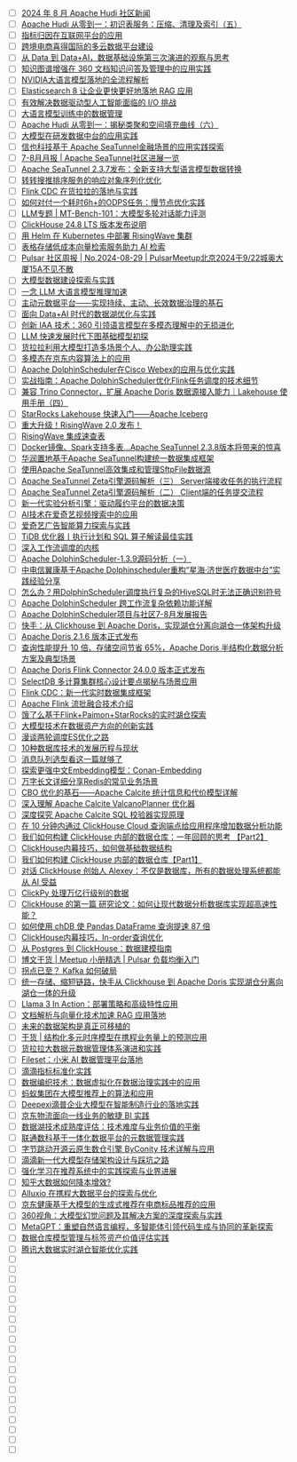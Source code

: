 - [ ] [2024 年 8 月 Apache Hudi 社区新闻](https://mp.weixin.qq.com/s/g_Wb_GPVXeVNtqE6eVRtRQ)
- [ ] [Apache Hudi 从零到一：初识表服务：压缩、清理及索引（五）](https://mp.weixin.qq.com/s/ZEV3xiWFZV80_aPtkyU55A)
- [ ] [指标归因在互联网平台的应用](https://mp.weixin.qq.com/s/SIi6MWpIvpSMR1c0vKY2Ag)
- [ ] [跨境电商喜得国际的多云数据平台建设](https://mp.weixin.qq.com/s/XRRnxvo0lzGUkw3vmn8tdw)
- [ ] [从 Data 到 Data+AI，数据基础设施第三次演进的观察与思考](https://mp.weixin.qq.com/s/JWUp_wkYrCVsLM59eEqYNw)
- [ ] [知识图谱增强在 360 文档知识问答及管理中的应用实践](https://mp.weixin.qq.com/s/_-hzJHYvrth0yBr8L5Ld-Q)
- [ ] [NVIDIA大语言模型落地的全流程解析](https://mp.weixin.qq.com/s/9U7t3MKnk22VhUEke7OQmw)
- [ ] [Elasticsearch 8 让企业更快更好地落地 RAG 应用](https://mp.weixin.qq.com/s/smR2Q_HarUFA4pSCoN8tNA)
- [ ] [有效解决数据驱动型人工智能面临的 I/O 挑战](https://mp.weixin.qq.com/s/BtDs3rjyuml7Nrs6Kj2Eng)
- [ ] [大语言模型训练中的数据管理](https://mp.weixin.qq.com/s/Ul7OaGAyrbcUJz0Q8xzeZQ)
- [ ] [Apache Hudi 从零到一：揭秘类聚和空间填充曲线（六）](https://mp.weixin.qq.com/s/2tJMmKPnivHpoJdNRuUYFQ)
- [ ] [大模型在研发数据中台的应用实践](https://mp.weixin.qq.com/s/-c04q-thalvpZhS8n7JepQ)
- [ ] [信也科技基于 Apache SeaTunnel金融场景的应用实践探索](https://mp.weixin.qq.com/s/71Yrbo5RO6FANJzzf3dZag)
- [ ] [7-8月月报 | Apache SeaTunnel社区进展一览](https://mp.weixin.qq.com/s/HDcOuUIjT4ApsizoSIFGWQ)
- [ ] [Apache SeaTunnel 2.3.7发布：全新支持大型语言模型数据转换](https://mp.weixin.qq.com/s/V0TC19GxjlVInOAacEIhuw)
- [ ] [转转搜推排序服务的响应对象序列化优化](https://mp.weixin.qq.com/s/X0RyPEGl7WQ8WRI5Q1fV4Q)
- [ ] [Flink CDC 在货拉拉的落地与实践](https://mp.weixin.qq.com/s/ZSc4ZPKwJQnfr_yDQHLzYg)
- [ ] [如何对付一个耗时6h+的ODPS任务：慢节点优化实践](https://mp.weixin.qq.com/s/xKOmGl4QzCsmwMtgYPRkhA)
- [ ] [LLM专题 | MT-Bench-101：大模型多轮对话能力评测](https://mp.weixin.qq.com/s/o9vzNkknnO4ijOVlHmTpGA)
- [ ] [ClickHouse 24.8 LTS 版本发布说明](https://mp.weixin.qq.com/s/xc1_6m-3sUBr2T7_t4m3jQ)
- [ ] [用 Helm 在 Kubernetes 中部署 RisingWave 集群](https://mp.weixin.qq.com/s/Ums63FRrB7DkkhsYaHs7ig)
- [ ] [表格存储低成本向量检索服务助力 AI 检索](https://mp.weixin.qq.com/s/gl-GLogaiBtgNMDqMgVnqg)
- [ ] [Pulsar 社区周报 | No.2024-08-29 | PulsarMeetup北京2024于9/22城奥大厦15A不见不散](https://mp.weixin.qq.com/s/4qTW5zaEe4Y2JASqPKm82w)
- [ ] [大模型数据建设探索与实践](https://mp.weixin.qq.com/s/piYayFOaHzq9aZtgCTD27A)
- [ ] [一念 LLM 大语言模型推理加速](https://mp.weixin.qq.com/s/ygIPqII2RYkvu7nPaJsJ3w)
- [ ] [主动元数据平台——实现持续、主动、长效数据治理的基石](https://mp.weixin.qq.com/s/TFjJ799IOPkwG_Ywz3piow)
- [ ] [面向 Data+AI 时代的数据湖优化与实践](https://mp.weixin.qq.com/s/HwnGaPWscY0BvAek-4bHpQ)
- [ ] [创新 IAA 技术：360 引领语言模型在多模态理解中的无损进化](https://mp.weixin.qq.com/s/wQIsgThuvFTCbLSVpTRT-Q)
- [ ] [LLM 快速发展时代下图基础模型初探](https://mp.weixin.qq.com/s/-sY1jV_2X57PFbMskoCUCA)
- [ ] [货拉拉利用大模型打造多场景个人、办公助理实践](https://mp.weixin.qq.com/s/ZOMWQ6iYf7gQ1l6QDM02cg)
- [ ] [多模态在京东内容算法上的应用](https://mp.weixin.qq.com/s/Em5jQPo_ri06AT5IWzvbCA)
- [ ] [Apache DolphinScheduler在Cisco Webex的应用与优化实践](https://mp.weixin.qq.com/s/2_ub8LBwKmWkGC1R9u0UTw)
- [ ] [实战指南：Apache DolphinScheduler优化Flink任务调度的技术细节](https://mp.weixin.qq.com/s/WOatK4Av51m1_JQ9nRxxKg)
- [ ] [兼容 Trino Connector，扩展 Apache Doris 数据源接入能力｜Lakehouse 使用手册（四）](https://mp.weixin.qq.com/s/tDFSAXyeayLYqUDV8KdnpA)
- [ ] [StarRocks Lakehouse 快速入门——Apache Iceberg](https://mp.weixin.qq.com/s/pIXKXKNBLG5EPkAkiowBLQ)
- [ ] [重大升级！RisingWave 2.0 发布！](https://mp.weixin.qq.com/s/Kq37BfymAd3ZZyeY0jOAcg)
- [ ] [RisingWave 集成速查表](https://mp.weixin.qq.com/s/nOs4admNMMgw9ziCafvFbw)
- [ ] [Docker镜像、Spark支持多表...Apache SeaTunnel 2.3.8版本将带来的惊喜](https://mp.weixin.qq.com/s/uBh7p1BaSEpZsCYdBCAm7Q)
- [ ] [华润置地基于Apache SeaTunnel构建统一数据集成框架](https://mp.weixin.qq.com/s/br5zzwHnZVGwyIVtuOIsLQ)
- [ ] [使用Apache SeaTunnel高效集成和管理SftpFile数据源](https://mp.weixin.qq.com/s/mmsE15ocH5YFo0PoZuCqxQ)
- [ ] [Apache SeaTunnel Zeta引擎源码解析（三） Server端接收任务的执行流程](https://mp.weixin.qq.com/s/esTd-15JZXYvjQ5s0KtD7Q)
- [ ] [Apache SeaTunnel Zeta引擎源码解析（二） Client端的任务提交流程](https://mp.weixin.qq.com/s/khKtrSwvqqEvogevYiGC0g)
- [ ] [新一代实验分析引擎：驱动履约平台的数据决策](https://mp.weixin.qq.com/s/vdqaat4ioQ2rqqy0JxvMVQ)
- [ ] [AI技术在爱奇艺视频搜索中的应用](https://mp.weixin.qq.com/s/K02gGawk_4Ej5rWlPxfAZQ)
- [ ] [爱奇艺广告智能算力探索与实践](https://mp.weixin.qq.com/s/DU4uMuQ7WzU6bz1mAxsZug)
- [ ] [TiDB 优化器丨执行计划和 SQL 算子解读最佳实践](https://mp.weixin.qq.com/s/uGG2yY_8O8Rle9hdInl5SA)
- [ ] [深入工作流调度的内核](https://mp.weixin.qq.com/s/KOgMBaAr87kCQ_Iy1iKnNw)
- [ ] [Apache DolphinScheduler-1.3.9源码分析（一）](https://mp.weixin.qq.com/s/mjHb7zOHKp7fqXqVI16cVA)
- [ ] [中电信翼康基于Apache Dolphinscheduler重构“星海·济世医疗数据中台”实践经验分享](https://mp.weixin.qq.com/s/R_xM0M98lE3QSUrC-EadjA)
- [ ] [怎么办？用DolphinScheduler调度执行复杂的HiveSQL时无法正确识别符号](https://mp.weixin.qq.com/s/iOMsZh-XiaJsVoD4XTGvYg)
- [ ] [Apache DolphinScheduler 跨工作流复杂依赖功能详解](https://mp.weixin.qq.com/s/GcTjPWMqOT3X81-l-TMYAA)
- [ ] [Apache DolphinScheduler项目与社区7-8月发展报告](https://mp.weixin.qq.com/s/9L23FJkwWiqaYOi6_R2p_A)
- [ ] [快手：从 Clickhouse 到 Apache Doris，实现湖仓分离向湖仓一体架构升级](https://mp.weixin.qq.com/s/fVk_o9c59jw3GVMfQrvaxw)
- [ ] [Apache Doris 2.1.6 版本正式发布](https://mp.weixin.qq.com/s/m2YGPjoiVL2CnV-gk79eJw)
- [ ] [查询性能提升 10 倍、存储空间节省 65%，Apache Doris 半结构化数据分析方案及典型场景](https://mp.weixin.qq.com/s/fGtS3BUMMKOh4C99dLpzLA)
- [ ] [Apache Doris Flink Connector 24.0.0 版本正式发布](https://mp.weixin.qq.com/s/Fh3nMplePwhdzMi8Y8VBOQ)
- [ ] [SelectDB 多计算集群核心设计要点揭秘与场景应用](https://mp.weixin.qq.com/s/LEORVOrn-ptDPKlVASufzA)
- [ ] [Flink CDC：新一代实时数据集成框架](https://mp.weixin.qq.com/s/kV77xw5rlmxDRoDpt7a65w)
- [ ] [Apache Flink 流批融合技术介绍](https://mp.weixin.qq.com/s/ybwkxyIeojehHdT2ZVy03A)
- [ ] [饿了么基于Flink+Paimon+StarRocks的实时湖仓探索](https://mp.weixin.qq.com/s/HyQS1hOoRvDWqizZLZ9M-Q)
- [ ] [大模型技术在数据资产方向的创新实践](https://mp.weixin.qq.com/s/Gm_G9lcpTzwihomzj4awRw)
- [ ] [漫谈两轮调度ES优化之路](https://mp.weixin.qq.com/s/kZ9mJ3e5Ynisaxgz20JpqA)
- [ ] [10种数据库技术的发展历程与现状](https://mp.weixin.qq.com/s/AAxlJzX_S_-ScJRtUktm4g)
- [ ] [消息队列选型看这一篇就够了](https://mp.weixin.qq.com/s/jWKHAic4Tt4Ohsj4pTmYFw)
- [ ] [探索更强中文Embedding模型：Conan-Embedding](https://mp.weixin.qq.com/s/5upU8Yf-6Bcn0kfxk7-V2Q)
- [ ] [万字长文详细分享Redis的常见业务场景](https://mp.weixin.qq.com/s/srkd73bS2n3mjIADLVg72A)
- [ ] [CBO 优化的基石——Apache Calcite 统计信息和代价模型详解](https://mp.weixin.qq.com/s/dfnh7ja_rCO2MqRvtSboTg)
- [ ] [深入理解 Apache Calcite ValcanoPlanner 优化器](https://mp.weixin.qq.com/s/rBDSs4Ul7RdpvBPPkYq8Mw)
- [ ] [深度探究 Apache Calcite SQL 校验器实现原理](https://mp.weixin.qq.com/s/vev4QM0eczofP1R_3dlsYg)
- [ ] [在 10 分钟内通过 ClickHouse Cloud 查询端点给应用程序增加数据分析功能](https://mp.weixin.qq.com/s/PjBb7nk-0uc-PTgAjlf7kg)
- [ ] [我们如何构建 ClickHouse 内部的数据仓库：一年回顾的思考 【Part2】](https://mp.weixin.qq.com/s/dS5-SoWbxUN_PU70QYdoLA)
- [ ] [ClickHouse内幕技巧，如何做基础数据结构](https://mp.weixin.qq.com/s/1jjr0muG46e5mMJRBKed2A)
- [ ] [我们如何构建 ClickHouse 内部的数据仓库【Part1】](https://mp.weixin.qq.com/s/t8tRAOc0jcGICp-OmhXybQ)
- [ ] [对话 ClickHouse 创始人 Alexey：不仅是数据库，所有的数据处理系统都能从 AI 受益](https://mp.weixin.qq.com/s/R6MWUpFp2w3MPjMOZNDn2Q)
- [ ] [ClickPy 处理万亿行级别的数据](https://mp.weixin.qq.com/s/UUgR6gvhgJ-u-TeMMUn5bg)
- [ ] [ClickHouse 的第一篇 研究论文：如何让现代数据分析数据库实现超高速性能？](https://mp.weixin.qq.com/s/v3ZoIxGYz29VcK7LbWhANA)
- [ ] [如何使用 chDB 使 Pandas DataFrame 查询提速 87 倍](https://mp.weixin.qq.com/s/zLsCnowzdjxwWY8z2-AB8A)
- [ ] [ClickHouse内幕技巧，In-order查询优化](https://mp.weixin.qq.com/s/ipN43yVT2hqpeQBc_F8q8Q)
- [ ] [从 Postgres 到 ClickHouse：数据建模指南](https://mp.weixin.qq.com/s/ib-8goi1ldoBM4s7DR57Yg)
- [ ] [博文干货 | Meetup 小册精选 | Pulsar 负载均衡入门](https://mp.weixin.qq.com/s/f2g2rqAOYyVyb-nw4kFi2A)
- [ ] [拐点已至？ Kafka 如何破局](https://mp.weixin.qq.com/s/LD4W7Vt1QS5QXHC8Us80zw)
- [ ] [统一存储、缩短链路，快手从 Clickhouse 到 Apache Doris 实现湖仓分离向湖仓一体的升级](https://mp.weixin.qq.com/s/LJ9b5g5HOPBs5PcCGz39KA)
- [ ] [Llama 3 In Action：部署策略和高级特性应用](https://mp.weixin.qq.com/s/EuzpanztltctDWevQK0yeA)
- [ ] [文档解析与向量化技术加速 RAG 应用落地](https://mp.weixin.qq.com/s/BFLldZr4YdUAf66ZvTROAw)
- [ ] [未来的数据架构是真正可移植的](https://mp.weixin.qq.com/s/OGxumm-m1MR2vSQrzshBpg)
- [ ] [干货 | 结构化多元时序模型在携程业务量上的预测应用](https://mp.weixin.qq.com/s/QMADitomv39FKcUlm6p5Tw)
- [ ] [货拉拉大数据元数据管理体系演进和实践](https://mp.weixin.qq.com/s/QMFvkwZW_5l37zA3IiNHtA)
- [ ] [Fileset：小米 AI 数据管理平台落地](https://mp.weixin.qq.com/s/8f9xE408mRwSn2ZymWOJhA)
- [ ] [滴滴指标标准化实践](https://mp.weixin.qq.com/s/RNWm5Eq0YG4jgCZntCSQFA)
- [ ] [数据编织技术：数据虚拟化在数据治理实践中的应用](https://mp.weixin.qq.com/s/YlSV25Vj6oqX6NfpUj8fXw)
- [ ] [蚂蚁集团在大模型推荐上的算法和应用](https://mp.weixin.qq.com/s/Itfn2573Sh5xb4gmFF4drg)
- [ ] [Deepexi滴普企业大模型在智能制造行业的落地实践](https://mp.weixin.qq.com/s/cuUD4I0FW35UX2ZFqStowA)
- [ ] [京东物流面向一线业务的敏捷 BI 实践](https://mp.weixin.qq.com/s/-N-4d1ZeCQHsHgKskiQ5Nw)
- [ ] [数据湖技术成熟度评估：技术难度与业务价值的平衡](https://mp.weixin.qq.com/s/LvnZZt_bOV4wurF8mBxbWA)
- [ ] [联通数科基于一体化数据平台的元数据管理实践](https://mp.weixin.qq.com/s/IgR7j5sN7WbFzqKhaHZB6A)
- [ ] [字节跳动开源云原生数仓引擎 ByConity 技术详解与应用](https://mp.weixin.qq.com/s/4lcpC8dt4ga6j8RPR-v3OQ)
- [ ] [滴滴新一代大模型存储架构设计与踩坑之路](https://mp.weixin.qq.com/s/kY7ZmhWj8SiEvreM1Z0tYA)
- [ ] [强化学习在推荐系统中的实践探索与业界进展](https://mp.weixin.qq.com/s/0F17AkUMvEmRMIABpjvgFQ)
- [ ] [知乎大数据如何降本增效?](https://mp.weixin.qq.com/s/GuJtLC0NdZh7rIXWPQiS3Q)
- [ ] [Alluxio 在携程大数据平台的探索与优化](https://mp.weixin.qq.com/s/tdW-ARJ3832b3QC45l9mZQ)
- [ ] [京东健康基于大模型的生成式推荐在电商标品推荐的应用](https://mp.weixin.qq.com/s/jN1OAKcRhJOt-qvPEE3gbg)
- [ ] [360视角：大模型幻觉问题及其解决方案的深度探索与实践](https://mp.weixin.qq.com/s/OzI5PLmHSn7iYpoAEMKhXw)
- [ ] [MetaGPT：重塑自然语言编程，多智能体引领代码生成与协同的革新探索](https://mp.weixin.qq.com/s/9GqUgXuGXohehF1uHdzO9g)
- [ ] [数据仓库模型管理与标签资产价值评估实践](https://mp.weixin.qq.com/s/op6Vk1znjARs0_dCBdo-uQ)
- [ ] [腾讯大数据实时湖仓智能优化实践](https://mp.weixin.qq.com/s/Fqlz2UTvGCFUcimT75CN-w)
- [ ] []()
- [ ] []()
- [ ] []()
- [ ] []()
- [ ] []()
- [ ] []()
- [ ] []()
- [ ] []()
- [ ] []()
- [ ] []()
- [ ] []()
- [ ] []()
- [ ] []()
- [ ] []()
- [ ] []()
- [ ] []()
- [ ] []()
- [ ] []()
- [ ] []()
- [ ] []()
